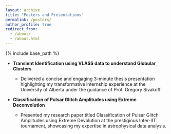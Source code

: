 ```yaml
---
layout: archive
title: "Posters and Presentations"
permalink: /posters/
author_profile: true
redirect_from: 
  - /about/
  - /about.html
---
```



{% include base_path %}


* **Transient Identification using VLASS data to understand Globular Clusters**                        

    * Delivered a concise and engaging 3-minute thesis presentation highlighting my transformative internship experience at the
University of Alberta under the guidance of Prof. Gregory Sivakoff.

* **Classification of Pulsar Glitch Amplitudes using Extreme Deconvolution**                      

    * Presented my research paper titled Classification of Pulsar Glitch Amplitudes using Extreme Devolution at the prestigious
Inter-IIT tournament, showcasing my expertise in astrophysical data analysis.

